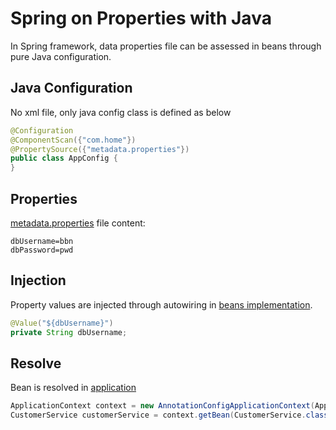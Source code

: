 # Spring on Properties with Java
In Spring framework, data properties file can be assessed in beans through pure Java configuration.

## Java Configuration
No xml file, only java config class is defined as below
```java
@Configuration
@ComponentScan({"com.home"})
@PropertySource({"metadata.properties"})
public class AppConfig {
}
```

## Properties
[metadata.properties](src/main/resources/metadata.properties) file content:
```properties
dbUsername=bbn
dbPassword=pwd
```

## Injection
Property values are injected through autowiring in [beans implementation](src/main/java/com/home/repository/CustomerRepositoryImpl.java).
```java
@Value("${dbUsername}")
private String dbUsername;
```

## Resolve
Bean is resolved in [application](src/main/java/Application.java)
```java
ApplicationContext context = new AnnotationConfigApplicationContext(AppConfig.class);
CustomerService customerService = context.getBean(CustomerService.class);
```
